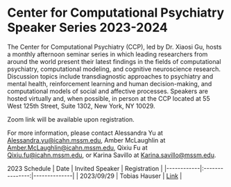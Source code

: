 # Center for Computational Psychiatry Speaker Series 2023-2024

The Center for Computational Psychiatry (CCP), led by Dr. Xiaosi Gu, hosts a monthly afternoon seminar series in which leading researchers from around the world present their latest findings in the fields of computational psychiatry, computational modeling, and cognitive neuroscience research. Discussion topics include transdiagnostic approaches to psychiatry and mental health, reinforcement learning and human decision-making, and computational models of social and affective processes. Speakers are hosted virtually and, when possible, in person at the CCP located at 55 West 125th Street, Suite 1302, New York, NY 10029.

Zoom link will be available upon registration.

For more information, please contact Alessandra Yu at Alessandra.yu@icahn.mssm.edu, Amber McLaughlin at Amber.McLaughlin@icahn.mssm.edu, Qixiu Fu at Qixiu.fu@icahn.mssm.edu, or Karina Savillo at Karina.savillo@mssm.edu.

2023 Schedule
| Date       | Invited Speaker | Registration |
|------------|:---------------:|--------------|
| 2023/09/29 | Tobias Hauser   | [Link](https://forms.gle/S9jTkLc8W4yweuuKA) |
